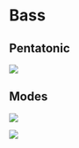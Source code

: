# Bass
## Pentatonic
![](https://user-images.githubusercontent.com/65428925/124178245-b9f1be00-da87-11eb-800f-5c9bc1313682.png)
## Modes
![](https://user-images.githubusercontent.com/65428925/124178250-bb22eb00-da87-11eb-9c1d-9983b1294b08.jpg)

![](https://user-images.githubusercontent.com/65428925/124178251-bbbb8180-da87-11eb-9b0b-32d73817ceb5.gif)
